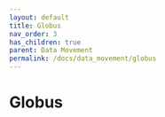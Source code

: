 ```yaml
---
layout: default
title: Globus
nav_order: 3
has_children: true
parent: Data Movement
permalink: /docs/data_movement/globus
---
```


# Globus
